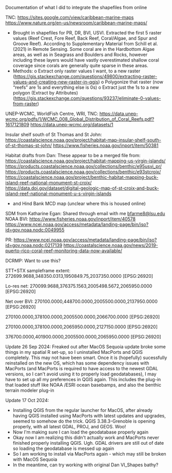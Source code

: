Documentation of what I did to integrate the shapefiles from online

TNC:
https://sites.google.com/view/caribbean-marine-maps
https://www.nature.org/en-us/newsroom/caribbean-marine-maps/

-	Brought in shapefiles for PR, DR, BVI, USVI. Extracted the first 5 raster values (Reef Crest, Fore Reef, Back Reef, Coral/Algae, and Spur and Groove Reef). According to Supplementary Material from Schill et al. (2021) in Remote Sensing. Some coral are in the Hardbottom Algae areas, as well as in Seagrass and Boulders and Rocks, however including these layers would have vastly overestimated shallow coral coverage since corals are generally quite sparse in these areas.
-	Methods:
o	Extract only raster values I want, to a new raster (https://gis.stackexchange.com/questions/49800/extracting-raster-values-and-creating-new-raster-in-qgis)
o	Polygonize that raster (now “reefs” are 1s and everything else is 0s)
o	Extract just the 1s to a new polygon (Extract by Attributes) (https://gis.stackexchange.com/questions/93237/eliminate-0-values-from-raster)

UNEP-WCMC, WorldFish Centre, WRI, TNC:
https://data.unep-wcmc.org/pdfs/1/WCMC_008_Global_Distribution_of_Coral_Reefs.pdf?1617121809
https://data.unep-wcmc.org/datasets/1


Insular shelf south of St Thomas and St John:
https://coastalscience.noaa.gov/project/habitat-map-insular-shelf-south-of-st-thomas-st-john/
https://www.fisheries.noaa.gov/inport/item/50381


Habitat drafts from Dan:
These appear to be a merged file from:
https://coastalscience.noaa.gov/project/habitat-mapping-us-virgin-islands/
https://products.coastalscience.noaa.gov/collections/benthic/e95usvi_pr/
https://products.coastalscience.noaa.gov/collections/benthic/e93stcroix/
https://coastalscience.noaa.gov/project/benthic-habitat-mapping-buck-island-reef-national-monument-st-croix/
https://data.doi.gov/dataset/digital-geologic-map-of-st-croix-and-buck-island-reef-national-monument-u-s-virgin-islands
-	and Hind Bank MCD map (unclear where this is housed online)

SDM from Katharine Egan:
Shared through email with me bfarme8@lsu.edu
NOAA BVI:
https://www.fisheries.noaa.gov/inport/item/40578
https://www.ncei.noaa.gov/access/metadata/landing-page/bin/iso?id=gov.noaa.nodc:0049955

PR:
https://www.ncei.noaa.gov/access/metadata/landing-page/bin/iso?id=gov.noaa.nodc:0217139
https://coastalscience.noaa.gov/news/2019-puerto-rico-coral-reef-monitoring-data-now-available/


DCRMP:
Want to use this?


STT+STX sampleframe extent:
272699.9688,348350.0313,1950849.75,2037350.0000 [EPSG:26920]


Lo-res net:
270099.9688,376375.1563,2005498.5672,2065950.0000 [EPSG:26920]

Net over BVI:
270100.0000,448700.0000,2005500.0000,2137950.0000 [EPSG:26920]

270100.0000,378100.0000,2005500.0000,2066700.0000 [EPSG:26920]

270100.0000,378100.0000,2065950.0000,2127150.0000 [EPSG:26920]

376700.0000,401900.0000,2005500.0000,2065950.0000 [EPSG:26920]


Update 26 Sep 2024:
Freaked out after MacOS Sequoia update broke some things in my spatial R set-up, so I uninstalled MacPorts and QGIS completely.
This may not have been smart.
Once it is (hopefully) sucessfully reinstalled on the new OS, which has some dependency issues with MacPorts (and MacPorts is required
to have access to the newest GDAL versions, so I can't avoid using it to properly load geodatabases), I may have to set up all my preferences
in QGIS again. This includes the plug-in that loaded stuff like NOAA /ESRI ocean basebamps, and also the benthic terrain modeler plug-in

Update 17 Oct 2024:
- Installing QGIS from the regular launcher for MacOS, after already having QGIS installed using MacPorts with latest updates and upgrades, seemed to somehow do the trick. QGIS 3.38.3-Grenoble is opening properly, with all latest GDAL, PROJ, and GEOS. Woo!
- Now I'm making sure I can load the geodatabase properly again
- Okay now I am realizing this didn't actually work and MacPorts never finished properly installing QGIS. Ugh. GDAL drivers are still out of date so loading the geodatabase is messed up again
- So I am working to install via MacPorts again - which may still be broken with MacOS Sequoia
- In the meantime, can try working with original Dan VI_Shapes bathy?